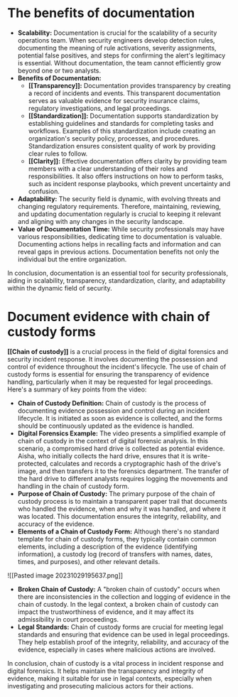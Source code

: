 # The benefits of documentation

- **Scalability:** Documentation is crucial for the scalability of a security operations team. When security engineers develop detection rules, documenting the meaning of rule activations, severity assignments, potential false positives, and steps for confirming the alert's legitimacy is essential. Without documentation, the team cannot efficiently grow beyond one or two analysts.
- **Benefits of Documentation:**
	- **[[Transparency]]:** Documentation provides transparency by creating a record of incidents and events. This transparent documentation serves as valuable evidence for security insurance claims, regulatory investigations, and legal proceedings.
	- **[[Standardization]]:** Documentation supports standardization by establishing guidelines and standards for completing tasks and workflows. Examples of this standardization include creating an organization's security policy, processes, and procedures. Standardization ensures consistent quality of work by providing clear rules to follow.
	- **[[Clarity]]:** Effective documentation offers clarity by providing team members with a clear understanding of their roles and responsibilities. It also offers instructions on how to perform tasks, such as incident response playbooks, which prevent uncertainty and confusion.
- **Adaptability:** The security field is dynamic, with evolving threats and changing regulatory requirements. Therefore, maintaining, reviewing, and updating documentation regularly is crucial to keeping it relevant and aligning with any changes in the security landscape.
- **Value of Documentation Time:** While security professionals may have various responsibilities, dedicating time to documentation is valuable. Documenting actions helps in recalling facts and information and can reveal gaps in previous actions. Documentation benefits not only the individual but the entire organization.

In conclusion, documentation is an essential tool for security professionals, aiding in scalability, transparency, standardization, clarity, and adaptability within the dynamic field of security.

# Document evidence with chain of custody forms

**[[Chain of custody]]** is a crucial process in the field of digital forensics and security incident response. It involves documenting the possession and control of evidence throughout the incident's lifecycle. The use of chain of custody forms is essential for ensuring the transparency of evidence handling, particularly when it may be requested for legal proceedings. Here's a summary of key points from the video:

- **Chain of Custody Definition:** Chain of custody is the process of documenting evidence possession and control during an incident lifecycle. It is initiated as soon as evidence is collected, and the forms should be continuously updated as the evidence is handled.
- **Digital Forensics Example:** The video presents a simplified example of chain of custody in the context of digital forensic analysis. In this scenario, a compromised hard drive is collected as potential evidence. Aisha, who initially collects the hard drive, ensures that it is write-protected, calculates and records a cryptographic hash of the drive's image, and then transfers it to the forensics department. The transfer of the hard drive to different analysts requires logging the movements and handling in the chain of custody form.
- **Purpose of Chain of Custody:** The primary purpose of the chain of custody process is to maintain a transparent paper trail that documents who handled the evidence, when and why it was handled, and where it was located. This documentation ensures the integrity, reliability, and accuracy of the evidence.
- **Elements of a Chain of Custody Form:** Although there's no standard template for chain of custody forms, they typically contain common elements, including a description of the evidence (identifying information), a custody log (record of transfers with names, dates, times, and purposes), and other relevant details.

![[Pasted image 20231029195637.png]]

- **Broken Chain of Custody:** A "broken chain of custody" occurs when there are inconsistencies in the collection and logging of evidence in the chain of custody. In the legal context, a broken chain of custody can impact the trustworthiness of evidence, and it may affect its admissibility in court proceedings.
- **Legal Standards:** Chain of custody forms are crucial for meeting legal standards and ensuring that evidence can be used in legal proceedings. They help establish proof of the integrity, reliability, and accuracy of the evidence, especially in cases where malicious actions are involved.

In conclusion, chain of custody is a vital process in incident response and digital forensics. It helps maintain the transparency and integrity of evidence, making it suitable for use in legal contexts, especially when investigating and prosecuting malicious actors for their actions.